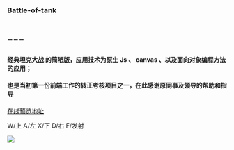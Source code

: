 ### Battle-of-tank
# ---
#### 经典坦克大战 的简陋版，应用技术为原生 Js 、 canvas 、以及面向对象编程方法的应用；
#### 也是当初第一份前端工作的转正考核项目之一，在此感谢原同事及领导的帮助和指导

 [在线预览地址](http://mingjiezhou.github.io/Battle-of-tank/battle%20city/index.html)

W/上 A/左 X/下 D/右 F/发射

![](/battle%20city/resources/battle.gif)
